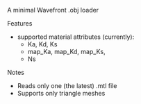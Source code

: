 A minimal Wavefront .obj loader

Features
- supported material attributes (currently):
    - Ka, Kd, Ks
    - map_Ka, map_Kd, map_Ks,
    - Ns

Notes
- Reads only one (the latest) .mtl file
- Supports only triangle meshes
